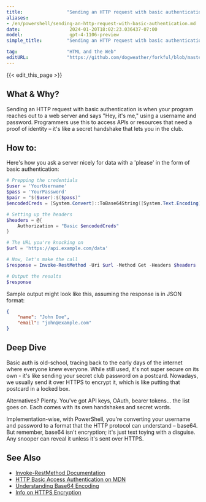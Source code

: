 ```yaml
---
title:                "Sending an HTTP request with basic authentication"
aliases:
- /en/powershell/sending-an-http-request-with-basic-authentication.md
date:                  2024-01-20T18:02:23.036437-07:00
model:                 gpt-4-1106-preview
simple_title:         "Sending an HTTP request with basic authentication"

tag:                  "HTML and the Web"
editURL:              "https://github.com/dogweather/forkful/blob/master/content/en/powershell/sending-an-http-request-with-basic-authentication.md"
---
```


{{< edit_this_page >}}

## What & Why?

Sending an HTTP request with basic authentication is when your program reaches out to a web server and says "Hey, it's me," using a username and password. Programmers use this to access APIs or resources that need a proof of identity – it's like a secret handshake that lets you in the club.

## How to:

Here's how you ask a server nicely for data with a 'please' in the form of basic authentication:

```PowerShell
# Prepping the credentials
$user = 'YourUsername'
$pass = 'YourPassword'
$pair = "$($user):$($pass)"
$encodedCreds = [System.Convert]::ToBase64String([System.Text.Encoding]::ASCII.GetBytes($pair))

# Setting up the headers
$headers = @{
    Authorization = "Basic $encodedCreds"
}

# The URL you're knocking on
$url = 'https://api.example.com/data'

# Now, let's make the call
$response = Invoke-RestMethod -Uri $url -Method Get -Headers $headers

# Output the results
$response
```

Sample output might look like this, assuming the response is in JSON format:

```json
{
    "name": "John Doe",
    "email": "john@example.com"
}
```

## Deep Dive

Basic auth is old-school, tracing back to the early days of the internet where everyone knew everyone. While still used, it's not super secure on its own - it's like sending your secret club password on a postcard. Nowadays, we usually send it over HTTPS to encrypt it, which is like putting that postcard in a locked box.

Alternatives? Plenty. You've got API keys, OAuth, bearer tokens... the list goes on. Each comes with its own handshakes and secret words.

Implementation-wise, with PowerShell, you're converting your username and password to a format that the HTTP protocol can understand – base64. But remember, base64 isn't encryption; it's just text toying with a disguise. Any snooper can reveal it unless it's sent over HTTPS.

## See Also

- [Invoke-RestMethod Documentation](https://docs.microsoft.com/en-us/powershell/module/microsoft.powershell.utility/invoke-restmethod)
- [HTTP Basic Access Authentication on MDN](https://developer.mozilla.org/en-US/docs/Web/HTTP/Authentication)
- [Understanding Base64 Encoding](https://en.wikipedia.org/wiki/Base64)
- [Info on HTTPS Encryption](https://en.wikipedia.org/wiki/HTTPS)

